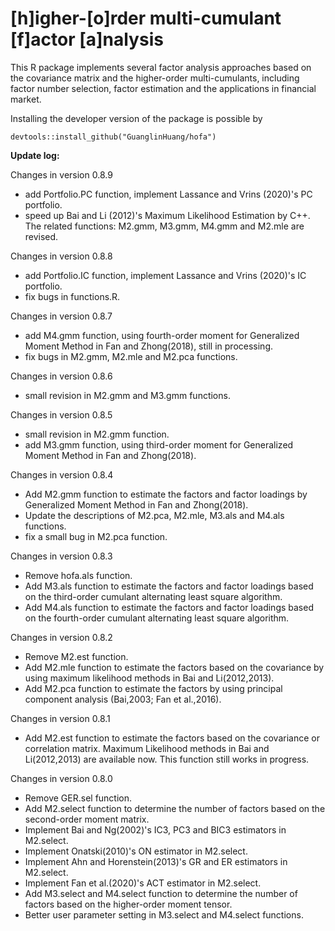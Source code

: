 # [h]igher-[o]rder multi-cumulant [f]actor [a]nalysis

This R package implements several factor analysis approaches based on the covariance matrix and the higher-order multi-cumulants, including factor number selection, factor estimation and the applications in financial market.

Installing the developer version of the package is possible by
```
devtools::install_github("GuanglinHuang/hofa")
```

**Update log:**

Changes in version 0.8.9
 - add Portfolio.PC function, implement Lassance and Vrins (2020)'s PC portfolio.
 - speed up Bai and Li (2012)'s Maximum Likelihood Estimation by C++. The related functions: M2.gmm, M3.gmm, M4.gmm and M2.mle are revised.
 
Changes in version 0.8.8
 - add Portfolio.IC function, implement Lassance and Vrins (2020)'s IC portfolio.
 - fix bugs in functions.R.

Changes in version 0.8.7
 - add M4.gmm function, using fourth-order moment for Generalized Moment Method in Fan and Zhong(2018), still in processing.
 - fix bugs in M2.gmm, M2.mle and M2.pca functions.
 
Changes in version 0.8.6
 - small revision in M2.gmm and M3.gmm functions.
 
Changes in version 0.8.5
 - small revision in M2.gmm function.
 - add M3.gmm function, using third-order moment for Generalized Moment Method in Fan and Zhong(2018).
 
Changes in version 0.8.4
 - Add M2.gmm function to estimate the factors and factor loadings by Generalized Moment Method in Fan and Zhong(2018).
 - Update the descriptions of M2.pca, M2.mle, M3.als and M4.als functions.
 - fix a small bug in M2.pca function.
 
Changes in version 0.8.3
 - Remove hofa.als function.
 - Add M3.als function to estimate the factors and factor loadings based on the third-order cumulant alternating least square algorithm.
 - Add M4.als function to estimate the factors and factor loadings based on the fourth-order cumulant alternating least square algorithm.
 
Changes in version 0.8.2
 - Remove M2.est function.
 - Add M2.mle function to estimate the factors based on the covariance by using maximum likelihood methods in Bai and Li(2012,2013).
 - Add M2.pca function to estimate the factors by using principal component analysis (Bai,2003; Fan et al.,2016). 
 
Changes in version 0.8.1
 - Add M2.est function to estimate the factors based on the covariance or correlation matrix. Maximum Likelihood methods in Bai and Li(2012,2013) are available now. This function still works in progress.

Changes in version 0.8.0
 - Remove GER.sel function.
 - Add M2.select function to determine the number of factors based on the second-order moment matrix.
 - Implement Bai and Ng(2002)'s IC3, PC3 and BIC3 estimators in M2.select.
 - Implement Onatski(2010)'s ON estimator in M2.select.
 - Implement Ahn and Horenstein(2013)'s GR and ER estimators in M2.select.
 - Implement Fan et al.(2020)'s ACT estimator in M2.select.
 - Add M3.select and M4.select function to determine the number of factors based on the higher-order moment tensor.
 - Better user parameter setting in M3.select and M4.select functions.
